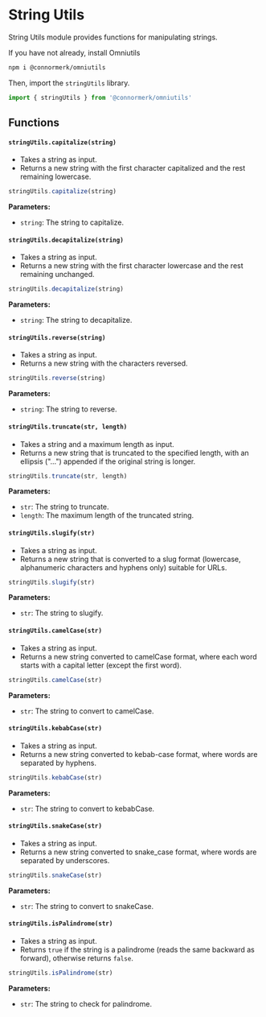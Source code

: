 # String Utils

String Utils module provides functions for manipulating strings.

If you have not already, install Omniutils
```bash
npm i @connormerk/omniutils
```
Then, import the `stringUtils` library.
```javascript
import { stringUtils } from '@connormerk/omniutils'
```

## Functions

#### `stringUtils.capitalize(string)`

- Takes a string as input.
- Returns a new string with the first character capitalized and the rest remaining lowercase.

```javascript
stringUtils.capitalize(string)
```

**Parameters:**

- `string`: The string to capitalize.

#### `stringUtils.decapitalize(string)`

- Takes a string as input.
- Returns a new string with the first character lowercase and the rest remaining unchanged.

```javascript
stringUtils.decapitalize(string)
```

**Parameters:**

- `string`: The string to decapitalize.

#### `stringUtils.reverse(string)`

- Takes a string as input.
- Returns a new string with the characters reversed.

```javascript
stringUtils.reverse(string)
```

**Parameters:**

- `string`: The string to reverse.

#### `stringUtils.truncate(str, length)`

- Takes a string and a maximum length as input.
- Returns a new string that is truncated to the specified length, with an ellipsis ("...") appended if the original string is longer.

```javascript
stringUtils.truncate(str, length)
```

**Parameters:**

- `str`: The string to truncate.
- `length`: The maximum length of the truncated string.

#### `stringUtils.slugify(str)`

- Takes a string as input.
- Returns a new string that is converted to a slug format (lowercase, alphanumeric characters and hyphens only) suitable for URLs.

```javascript
stringUtils.slugify(str)
```

**Parameters:**

- `str`: The string to slugify.

#### `stringUtils.camelCase(str)`

- Takes a string as input.
- Returns a new string converted to camelCase format, where each word starts with a capital letter (except the first word).

```javascript
stringUtils.camelCase(str)
```

**Parameters:**

- `str`: The string to convert to camelCase.

#### `stringUtils.kebabCase(str)`

- Takes a string as input.
- Returns a new string converted to kebab-case format, where words are separated by hyphens.

```javascript
stringUtils.kebabCase(str)
```

**Parameters:**

- `str`: The string to convert to kebabCase.

#### `stringUtils.snakeCase(str)`

- Takes a string as input.
- Returns a new string converted to snake_case format, where words are separated by underscores.

```javascript
stringUtils.snakeCase(str)
```

**Parameters:**

- `str`: The string to convert to snakeCase.

#### `stringUtils.isPalindrome(str)`

- Takes a string as input.
- Returns `true` if the string is a palindrome (reads the same backward as forward), otherwise returns `false`.

```javascript
stringUtils.isPalindrome(str)
```

**Parameters:**

- `str`: The string to check for palindrome.
